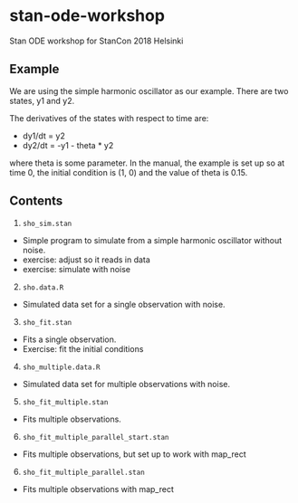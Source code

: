 # stan-ode-workshop
Stan ODE workshop for StanCon 2018 Helsinki


## Example

We are using the simple harmonic oscillator as our example. There are two states, y1 and y2.

The derivatives of the states with respect to time are:

- dy1/dt = y2
- dy2/dt = -y1 - theta * y2

where theta is some parameter. In the manual, the example is set up so at time 0, the initial condition is (1, 0) and the value of theta is 0.15.

## Contents

1.  `sho_sim.stan`
  - Simple program to simulate from a simple harmonic oscillator without noise.
  - exercise: adjust so it reads in data
  - exercise: simulate with noise
2. `sho.data.R`
  - Simulated data set for a single observation with noise.
3. `sho_fit.stan`
  - Fits a single observation.
  - Exercise: fit the initial conditions
4. `sho_multiple.data.R`
  - Simulated data set for multiple observations with noise.
5. `sho_fit_multiple.stan`
  - Fits multiple observations.
6. `sho_fit_multiple_parallel_start.stan`
  - Fits multiple observations, but set up to work with map_rect
6. `sho_fit_multiple_parallel.stan`
  - Fits multiple observations with map_rect
